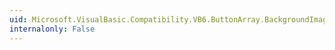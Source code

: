```yaml
---
uid: Microsoft.VisualBasic.Compatibility.VB6.ButtonArray.BackgroundImageLayoutChanged
internalonly: False
---
```

